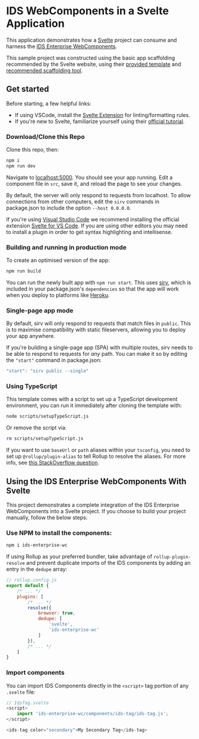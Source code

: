 # IDS WebComponents in a Svelte Application

This application demonstrates how a [Svelte](https://svelte.dev) project can consume and harness the [IDS Enterprise WebComponents](https://github.com/infor-design/ids-enterprise-wc).

This sample project was constructed using the basic app scaffolding recommended by the Svelte website, using their [provided template](https://github.com/sveltejs/template) and [recommended scaffolding tool](https://github.com/Rich-Harris/degit).

## Get started

Before starting, a few helpful links:

- If using VSCode, install the [Svelte Extension](https://marketplace.visualstudio.com/items?itemName=svelte.svelte-vscode) for linting/formatting rules.
- If you're new to Svelte, familiarize yourself using their [official tutorial](https://svelte.dev/tutorial/).

### Download/Clone this Repo

Clone this repo, then:

```bash
npm i
npm run dev
```

Navigate to [localhost:5000](http://localhost:5000). You should see your app running. Edit a component file in `src`, save it, and reload the page to see your changes.

By default, the server will only respond to requests from localhost. To allow connections from other computers, edit the `sirv` commands in package.json to include the option `--host 0.0.0.0`.

If you're using [Visual Studio Code](https://code.visualstudio.com/) we recommend installing the official extension [Svelte for VS Code](https://marketplace.visualstudio.com/items?itemName=svelte.svelte-vscode). If you are using other editors you may need to install a plugin in order to get syntax highlighting and intellisense.

### Building and running in production mode

To create an optimised version of the app:

```bash
npm run build
```

You can run the newly built app with `npm run start`. This uses [sirv](https://github.com/lukeed/sirv), which is included in your package.json's `dependencies` so that the app will work when you deploy to platforms like [Heroku](https://heroku.com).


### Single-page app mode

By default, sirv will only respond to requests that match files in `public`. This is to maximise compatibility with static fileservers, allowing you to deploy your app anywhere.

If you're building a single-page app (SPA) with multiple routes, sirv needs to be able to respond to requests for *any* path. You can make it so by editing the `"start"` command in package.json:

```js
"start": "sirv public --single"
```

### Using TypeScript

This template comes with a script to set up a TypeScript development environment, you can run it immediately after cloning the template with:

```bash
node scripts/setupTypeScript.js
```

Or remove the script via:

```bash
rm scripts/setupTypeScript.js
```

If you want to use `baseUrl` or `path` aliases within your `tsconfig`, you need to set up `@rollup/plugin-alias` to tell Rollup to resolve the aliases. For more info, see [this StackOverflow question](https://stackoverflow.com/questions/63427935/setup-tsconfig-path-in-svelte).

## Using the IDS Enterprise WebComponents With Svelte

This project demonstrates a complete integration of the IDS Enterprise WebComponents into a Svelte project.  If you choose to build your project manually, follow the below steps:

### Use NPM to install the components:

```bash
npm i ids-enterprise-wc
```

If using Rollup as your preferred bundler, take advantage of `rollup-plugin-resolve` and prevent duplicate imports of the IDS components by adding an entry in the `dedupe` array:

```js
// rollup.config.js
export default {
	/* ... */
	plugins: [
		/* ... */
		resolve({
			browser: true,
			dedupe: [
				'svelte',
				'ids-enterprise-wc'
			]
		}),
        /* ... */
    ]
}
```

### Import components

You can import IDS Components directly in the `<script>` tag portion of any `.svelte` file:

```js
// IdsTag.svelte
<script>
    import 'ids-enterprise-wc/components/ids-tag/ids-tag.js';
</script>

<ids-tag color="secondary">My Secondary Tag</ids-tag>
```